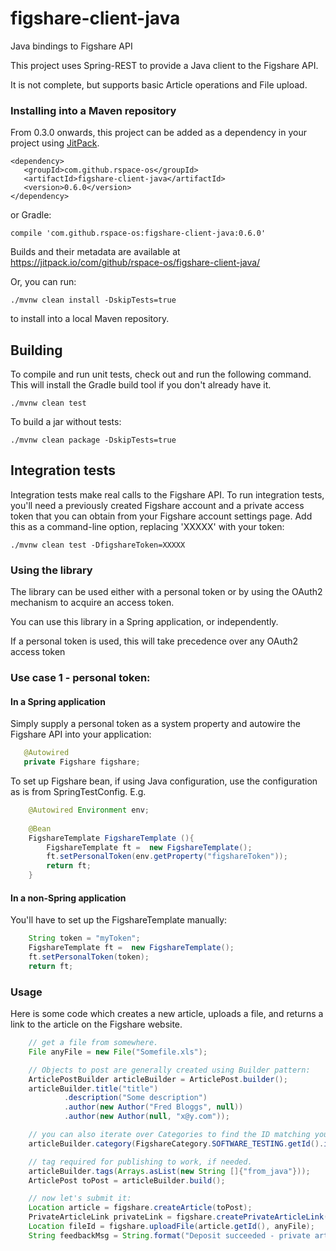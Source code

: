 # figshare-client-java
Java bindings to Figshare API

This project uses Spring-REST to provide a Java client to the Figshare API.

It is not complete, but supports basic Article operations and File upload.

### Installing into a Maven repository

From 0.3.0 onwards, this project can be added as a dependency in your project using [JitPack](https://jitpack.io).

    <dependency>
       <groupId>com.github.rspace-os</groupId>
       <artifactId>figshare-client-java</artifactId>
       <version>0.6.0</version>
    </dependency>

or Gradle:

    compile 'com.github.rspace-os:figshare-client-java:0.6.0'
  

Builds and their metadata are available at https://jitpack.io/com/github/rspace-os/figshare-client-java/

Or, you can run:

    ./mvnw clean install -DskipTests=true

to install into a local Maven repository.

## Building

To compile and run unit tests, check out and run  the following command. This will install the Gradle build tool if you don't already have it.

    ./mvnw clean test
    
To build a jar without  tests:

    ./mvnw clean package -DskipTests=true
    
## Integration tests

Integration tests make real calls to the Figshare API. To run integration tests, you'll need a previously created Figshare account and a private access token that you can obtain from your Figshare account settings page. Add this as a command-line option, replacing 'XXXXX' with your token:

    ./mvnw clean test -DfigshareToken=XXXXX
    
### Using the library

The library can be used either with a personal token or by using the OAuth2 mechanism to acquire an access token.

You can use this library in a Spring application, or independently. 

If a personal token is used, this will take precedence over any OAuth2 access token

### Use case 1 - personal token:

#### In a Spring application

Simply supply a personal token as a system property and autowire the Figshare API into your application:

 ```java
    @Autowired
    private Figshare figshare;
 ```

To set up Figshare bean, if using Java configuration, use the configuration as is from SpringTestConfig. E.g.

```java
    @Autowired Environment env;
    
    @Bean
    FigshareTemplate FigshareTemplate (){
        FigshareTemplate ft =  new FigshareTemplate();
        ft.setPersonalToken(env.getProperty("figshareToken"));
        return ft;
    }
``` 

#### In a non-Spring application
    
You'll have to set up the FigshareTemplate manually:

```java 
    String token = "myToken";
    FigshareTemplate ft =  new FigshareTemplate();
    ft.setPersonalToken(token);
    return ft;
``` 

### Usage

Here is some code which creates a new article, uploads a file, and returns a link to the article on the Figshare website.

```java
    // get a file from somewhere.
    File anyFile = new File("Somefile.xls");

    // Objects to post are generally created using Builder pattern:
    ArticlePostBuilder articleBuilder = ArticlePost.builder();
    articleBuilder.title("title")
            .description("Some description")
            .author(new Author("Fred Bloggs", null))
            .author(new Author(null, "x@y.com"));

    // you can also iterate over Categories to find the ID matching your category
    articleBuilder.category(FigshareCategory.SOFTWARE_TESTING.getId().intValue());

    // tag required for publishing to work, if needed.
    articleBuilder.tags(Arrays.asList(new String []{"from_java"}));
    ArticlePost toPost = articleBuilder.build();

    // now let's submit it:
    Location article = figshare.createArticle(toPost);
    PrivateArticleLink privateLink = figshare.createPrivateArticleLink(article.getId());
    Location fileId = figshare.uploadFile(article.getId(), anyFile);
    String feedbackMsg = String.format("Deposit succeeded - private article link is %s.", privateLink.getWeblink());
```
